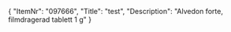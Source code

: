 {
  "ItemNr": "097666",
  "Title": "test",
  "Description": "Alvedon forte, filmdragerad tablett 1 g"
}
